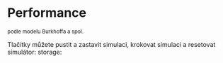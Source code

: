 # Performance
<div class="w3-row">
<div class="w3-third"> 
<sup>podle modelu Burkhoffa a spol.</sup>

Tlačítky můžete pustit a zastavit simulaci, krokovat simulaci a resetovat simulátor:
<bdl-fmi id="id4" src="BurkhoffFMI.js"
fminame="Cardiovascular_Model_Burkhoff_HemodynamicsBurkhoff_0shallow"
tolerance="0.000001" starttime="0" stoptime="60" fstepsize="0.1" guid="{b5629132-3ba6-4153-87c2-f3ff108e1920}"
valuereferences="33554435,637534265,637534241,637534290,16777312,637534466,637534294,637534268,33554438,637534345,33554436,637534290,33554437,637534323,637534348,637534374"
valuelabels="Left Ventricle Volume,Pressure in Left Ventricle,Pressure in Aorta, Pressure in Left Atria, Heart Rate, LA elastance,MV open, AOV open, RV volume,RV pressure,LA volume, LA pressure, RA volume,RA pressure,TV open,PV open"         
inputs="id1,16777312,1,60;id2,16777312,1,60"></bdl-fmi>
storage:
<bdl-value-store fromid="id4"></bdl-value-store>

</div>
</div>
